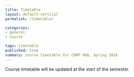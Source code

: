 ```yaml
---
title: Timetable
layout: default-vertical
permalink: /timetable/

categories:
- general
- course

tags: timetable
published: true
summary: course timetable for COMP 488, Spring 2018
---
```


Course timetable will be updated at the start of the semester.

<!--
#### Class Schedule

This class will meet at the following time and place,

* Time: Wednesday 2.45pm to 5.15pm
* Place: [Cuneo Hall - Room 217](http://www.luc.edu/media/lucedu/lsc.pdf)

#### Important Dates

* DEV week: 5th to 12th March 2018
  * presentation & demo: 16th March 2018 @ 2.45pm
* Spring Break: 5th to 9th March 2018
  * **n.b.** no formal class: 9th March 2018
* Easter holiday: 29th March to 2nd April 2018
  * **n.b.** no formal class: 30th March 2018
* Final class: 27th April 2018
	* presentation & demo: 27th April 2018 @ 2.45pm
* Exam week: 30th April to 5th May 2018
	* Final assessment due on 4th May 2018 by 2.45pm

#### Coursework Schedule

* DEV Week demo
  * due Friday 16th March 2018 @ 2.45pm
* final team demo
  * due Friday 27th April 2018 @ 2.45pm
* final team report
  * due Friday 4th May 2018 @ 2.45pm
-->